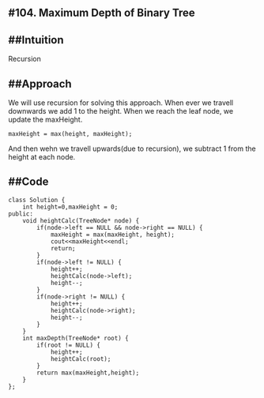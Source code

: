 #**104. Maximum Depth of Binary Tree**
--------------------------------------------

##**Intuition**
-------------------
Recursion

##**Approach**
------------------
We will use recursion for solving this approach.
When ever we travell downwards we add 1 to the height. When we reach the leaf node, we update the maxHeight.
```
maxHeight = max(height, maxHeight);
```
And then wehn we travell upwards(due to recursion), we subtract 1 from the height at each node.

##**Code**
-----------------
```
class Solution {
    int height=0,maxHeight = 0;
public:
    void heightCalc(TreeNode* node) {
        if(node->left == NULL && node->right == NULL) {
            maxHeight = max(maxHeight, height);
            cout<<maxHeight<<endl;
            return;
        }
        if(node->left != NULL) {
            height++;
            heightCalc(node->left);
            height--;
        }
        if(node->right != NULL) {
            height++;
            heightCalc(node->right);
            height--;
        }
    }
    int maxDepth(TreeNode* root) {
        if(root != NULL) {
            height++;
            heightCalc(root);
        }
        return max(maxHeight,height);
    }
};
```